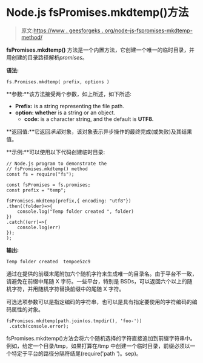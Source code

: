 # Node.js fsPromises.mkdtemp()方法

> 原文:[https://www . geesforgeks . org/node-js-fspromises-mkdtemp-method/](https://www.geeksforgeeks.org/node-js-fspromises-mkdtemp-method/)

**fsPromises.mkdtemp()** 方法是一个内置方法，它创建一个唯一的临时目录，并用创建的目录路径解析*promises*。

**语法:**

```
fs.Promises.mkdtemp( prefix, options )
```

**参数:**该方法接受两个参数，如上所述，如下所述:

*   **Prefix:** is a string representing the file path.
*   **option: whether** is a string or an object.
    *   **code:** is a character string, and the default is **UTF8\.**

**返回值:**它返回*承诺*对象，该对象表示异步操作的最终完成(或失败)及其结果值。

**示例:**可以使用以下代码创建临时目录:

```
// Node.js program to demonstrate the 
// fsPromises.mkdtemp() method 
const fs = require("fs");

const fsPromises = fs.promises;
const prefix = "temp";

fsPromises.mkdtemp(prefix,{ encoding: "utf8"})
.then((folder)=>{
    console.log("Temp folder created ", folder)
})
.catch((err)=>{
    console.log(err)
});
);
```

**输出:**

```
Temp folder created  tempoe5zc9
```

通过在提供的前缀末尾附加六个随机字符来生成唯一的目录名。由于平台不一致，请避免在前缀中尾随 X 字符。一些平台，特别是 BSDs，可以返回六个以上的随机字符，并用随机字符替换前缀中的尾随 X 字符。

可选选项参数可以是指定编码的字符串，也可以是具有指定要使用的字符编码的编码属性的对象。

```
fsPromises.mkdtemp(path.join(os.tmpdir(), 'foo-'))
 .catch(console.error);

```

fsPromises.mkdtemp()方法会将六个随机选择的字符直接追加到前缀字符串中。例如，给定一个目录/tmp，如果打算在/tmp 中创建一个临时目录，前缀必须以一个特定于平台的路径分隔符结尾(require('path ')。sep)。